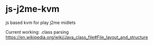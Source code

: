 # js-j2me-kvm
js based kvm for play j2me midlets

Current working: .class parsing
https://en.wikipedia.org/wiki/Java_class_file#File_layout_and_structure